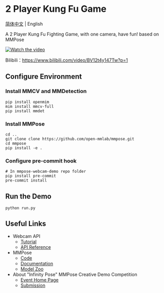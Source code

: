 # 2 Player Kung Fu Game

[简体中文](/README.md) | English

A 2 Player Kung Fu Fighting Game,  with one camera, have fun! based on MMPose

[![Watch the video](https://user-images.githubusercontent.com/15977946/171618680-49968673-6f11-4b9d-b63e-72543e8a75a0.gif)](https://www.bilibili.com/video/BV12t4y147Tw?p=1)

Bilibili：https://www.bilibili.com/video/BV12t4y147Tw?p=1

## Configure Environment

### Install MMCV and MMDetection

```shell
pip install openmim
mim install mmcv-full
pip install mmdet
```

### Install MMPose

```shell
cd ..
git clone clone https://github.com/open-mmlab/mmpose.git
cd mmpose
pip install -e .
```

### Configure pre-commit hook

```shell
# In mmpose-webcam-demo repo folder
pip install pre-commit
pre-commit install
```

## Run the Demo

```shell
python run.py
```

## Useful Links

- Webcam API
  - [Tutorial](https://mmpose.readthedocs.io/en/latest/tutorials/7_webcam_api.html)
  - [API Reference](https://mmpose.readthedocs.io/en/latest/api.html#mmpose-apis-webcam)
- MMPose
  - [Code](https://github.com/open-mmlab/mmpose)
  - [Documentation](https://mmpose.readthedocs.io/en/latest/)
  - [Model Zoo](https://mmpose.readthedocs.io/en/latest/modelzoo.html)
- About "Infinity Pose" MMPose Creative Demo Competition
  - [Event Home Page](https://openmmlab.com/community/mmpose-demo)
  - [Submission](https://github.com/open-mmlab/mmpose/issues/1407)
